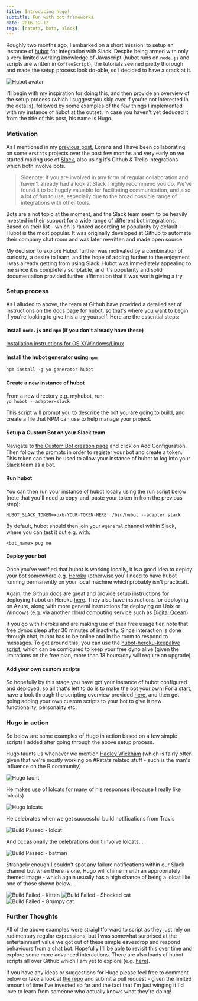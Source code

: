 ```yaml
---
title: Introducing hugo!
subtitle: Fun with bot frameworks
date: 2016-12-12
tags: [rstats, bots, slack]
---
```


Roughly two months ago, I embarked on a short mission: to setup an instance of [hubot](https://hubot.github.com/) for integration with Slack. Despite being armed with only a very limited working knowledge of Javascript (hubot runs on `node.js` and scripts are written in `CoffeeScript`), the tutorials seemed pretty thorough and made the setup process look do-able, so I decided to have a crack at it.

![Hubot avatar](/img/small-imgs/hubot_avatar.png#floatright "Hubot avatar")

I'll begin with my inspiration for doing this, and then provide an overview of the setup process (which I suggest you skip over if you're not interested in the details), followed by some examples of the few things I implemented with my instance of hubot at the outset. In case you haven't yet deduced it from the title of this post, his name is Hugo.

### Motivation

As I mentioned in my [previous post](/2016-12-08-breaking-the-silence), Lorenz and I have been collaborating on some `#rstats` projects over the past few months and very early on we started making use of [Slack](https://slack.com/), also using it's Github & Trello integrations which both involve bots.

> Sidenote: If you are involved in any form of regular collaboration and haven't already had a look at Slack I highly recommend you do. We've found it to be hugely valuable for facilitating communication, and also a lot of fun to use, especially due to the broad possible range of integrations with other tools.

Bots are a hot topic at the moment, and the Slack team seem to be heavily invested in their support for a wide range of different bot integrations. Based on their list - which is ranked according to popularity by default - Hubot is the most popular. It was originally developed at Github to automate their company chat room and was later rewritten and made open source.

My decision to explore Hubot further was motivated by a combination of curiosity, a desire to learn, and the hope of adding further to the enjoyment I was already getting from using Slack. Hubot was immediately appealing to me since it is completely scriptable, and it's popularity and solid documentation provided further affirmation that it was worth giving a try.

### Setup process

As I alluded to above, the team at Github have provided a detailed set of instructions on the [docs page for hubot](https://hubot.github.com/docs/), so that's where you want to begin if you're looking to give this a try yourself. Here are the essential steps:

#### Install `node.js` and `npm` (if you don't already have these)

[Installation instructions for OS X/Windows/Linux](https://docs.npmjs.com/getting-started/installing-node)

#### Install the hubot generator using `npm`

`npm install -g yo generator-hubot`
    
#### Create a new instance of hubot

From a new directory e.g. myhubot, run:  
`yo hubot --adapter=slack`

This script will prompt you to describe the bot you are going to build, and create a file that NPM can use to help manage your project.

#### Setup a Custom Bot on your Slack team

Navigate to [the Custom Bot creation page](https://my.slack.com/apps/A0F7YS25R-bots) and click on Add Configuration. Then follow the prompts in order to register your bot and create a token. This token can then be used to allow your instance of hubot to log into your Slack team as a bot.

#### Run hubot

You can then run your instance of hubot locally using the run script below (note that you'll need to copy-and-paste your token in from the previous step):
 
`HUBOT_SLACK_TOKEN=xoxb-YOUR-TOKEN-HERE ./bin/hubot --adapter slack`

By default, hubot should then join your `#general` channel within Slack, where you can test it out e.g. with:

`<bot_name> pug me`

#### Deploy your bot

Once you’ve verified that hubot is working locally, it is a good idea to deploy your bot somewhere e.g. [Heroku](https://www.heroku.com/) (otherwise you'll need to have hubot running permanently on your local machine which probably isn't practical).

Again, the Github docs are great and provide setup instructions for deploying hubot on Heroku [here](https://hubot.github.com/docs/deploying/heroku/). They also have instructions for deploying on Azure, along with more general instructions for deploying on Unix or Windows (e.g. via another cloud computing service such as [Digital Ocean](https://www.digitalocean.com/)).

If you go with Heroku and are making use of their free usage tier, note that free dynos sleep after 30 minutes of inactivity. Since interaction is done through chat, hubot has to be online and in the room to respond to messages. To get around this, you can use the [hubot-heroku-keepalive script](https://github.com/hubot-scripts/hubot-heroku-keepalive), which can be configured to keep your free dyno alive (given the limitations on the free plan, more than 18 hours/day will require an upgrade).

#### Add your own custom scripts

So hopefully by this stage you have got your instance of hubot configured and deployed, so all that's left to do is to make the bot your own! For a start, have a look through the scripting overview provided [here](https://hubot.github.com/docs/scripting/), and then get going adding your own custom scripts to your bot to give it new functionality, personality etc.

### Hugo in action

So below are some examples of Hugo in action based on a few simple scripts I added after going through the above setup process.

Hugo taunts us whenever we mention [Hadley Wickham](http://hadley.nz/) (which is fairly often given that we're mostly working on #Rstats related stuff - such is the man's influence on the R community)

![Hugo taunt](/img/small-imgs/hugo_taunt.PNG "Example taunt from Hugo in response to a mention of Hadley")

He makes use of lolcats for many of his responses (because I really like lolcats)

![Hugo lolcats](/img/small-imgs/hugo_lolcats.PNG "Hugo responds/interjects with lolcats sometimes")

He celebrates when we get successful build notifications from Travis  
  
![Build Passed - lolcat](/img/small-imgs/hugo_build_passed.PNG "An example of Hugo responding to a successful build notification from Travis within the Slack app")

And occasionally the celebrations don't involve lolcats...

![Build Passed - batman](/img/small-imgs/hugo_build_passed.gif "Another example of Hugo responding to a successful build notification from Travis within the Slack app")

Strangely enough I couldn't spot any failure notifications within our Slack channel but when there is one, Hugo will chime in with an appropriately themed image - which again usually has a high chance of being a lolcat like one of those shown below.  

![Build Failed - Kitten](/img/small-imgs/hugo_build_failed_1.jpg#floatright "Build failed - Kitten")
![Build Failed - Shocked cat](/img/small-imgs/hugo_build_failed_2.jpg#floatleft "Build failed - Shocked cat")
![Build Failed - Grumpy cat](/img/small-imgs/hugo_build_failed_3.jpg#floatright "Build failed - Grumpy cat")

### Further Thoughts
  
All of the above examples were straightforward to script as they just rely on rudimentary regular expressions, but I was somewhat surprised at the entertainment value we got out of these simple eavesdrop and respond behaviours from a chat bot. Hopefully I'll be able to revisit this over time and explore some more advanced interactions. There are also loads of hubot scripts all over Github which I am yet to explore (e.g. [here](https://github.com/hubot-scripts)).



If you have any ideas or suggestions for Hugo please feel free to comment below or take a look at [the repo](https://github.com/jonmcalder/hugobot) and submit a pull request - given the limited amount of time I've invested so far and the fact that I'm just winging it I'd love to learn from someone who actually knows what they're doing!
